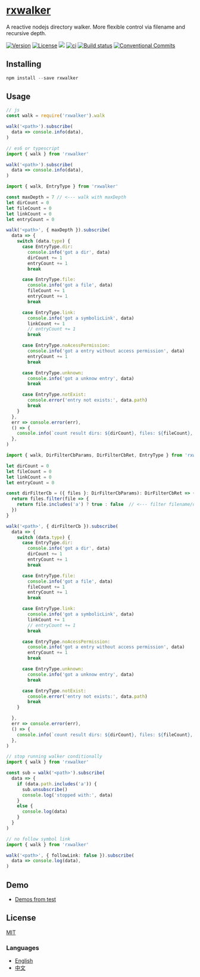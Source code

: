 # [rxwalker](https://waitingsong.github.io/node-rxwalker/)

A reactive nodejs directory walker. More flexible control via filename and recursive depth.

[![Version](https://img.shields.io/npm/v/rxwalker.svg)](https://www.npmjs.com/package/rxwalker)
[![License](https://img.shields.io/badge/license-MIT-blue.svg)](https://opensource.org/licenses/MIT)
[![](https://img.shields.io/badge/lang-TypeScript-blue.svg)]()
[![ci](https://github.com/waitingsong/node-rxwalker/workflows/ci/badge.svg)](https://github.com/waitingsong/node-rxwalker/actions?query=workflow%3A%22ci%22)
[![Build status](https://ci.appveyor.com/api/projects/status/jt1a2bo4jk6b9728/branch/master?svg=true)](https://ci.appveyor.com/project/waitingsong/node-rxwalker/branch/master)
[![Conventional Commits](https://img.shields.io/badge/Conventional%20Commits-1.0.0-yellow.svg)](https://conventionalcommits.org)


## Installing
```powershell
npm install --save rxwalker
```

## Usage
```js
// js
const walk = require('rxwalker').walk

walk('<path>').subscribe(
  data => console.info(data),
)
```

```ts
// es6 or typescript
import { walk } from 'rxwalker'

walk('<path>').subscribe(
  data => console.info(data),
)
```

```ts
import { walk, EntryType } from 'rxwalker'

const maxDepth = 7 // <--- walk with maxDepth
let dirCount = 0
let fileCount = 0
let linkCount = 0
let entryCount = 0

walk('<path>', { maxDepth }).subscribe(
  data => {
    switch (data.type) {
      case EntryType.dir:
        console.info('got a dir', data)
        dirCount += 1
        entryCount += 1
        break

      case EntryType.file:
        console.info('got a file', data)
        fileCount += 1
        entryCount += 1
        break

      case EntryType.link:
        console.info('got a symbolicLink', data)
        linkCount += 1
        // entryCount += 1
        break

      case EntryType.noAcessPermission:
        console.info('got a entry without access permission', data)
        entryCount += 1
        break

      case EntryType.unknown:
        console.info('got a unknow entry', data)
        break

      case EntryType.notExist:
        console.error('entry not exists:', data.path)
        break
    }
  },
  err => console.error(err),
  () => {
    console.info(`count result dirs: ${dirCount}, files: ${fileCount}, links: ${linkCount}, entries: ${entryCount} `)
  },
)
```


```ts
import { walk, DirFilterCbParams, DirFilterCbRet, EntryType } from 'rxwalker'

let dirCount = 0
let fileCount = 0
let linkCount = 0
let entryCount = 0

const dirFilterCb = ({ files }: DirFilterCbParams): DirFilterCbRet => {
  return files.filter(file => {
    return file.includes('a') ? true : false  // <--- filter filename/dirname
  })
}

walk('<path>', { dirFilterCb }).subscribe(
  data => {
    switch (data.type) {
      case EntryType.dir:
        console.info('got a dir', data)
        dirCount += 1
        entryCount += 1
        break

      case EntryType.file:
        console.info('got a file', data)
        fileCount += 1
        entryCount += 1
        break

      case EntryType.link:
        console.info('got a symbolicLink', data)
        linkCount += 1
        // entryCount += 1
        break

      case EntryType.noAcessPermission:
        console.info('got a entry without access permission', data)
        entryCount += 1
        break

      case EntryType.unknown:
        console.info('got a unknow entry', data)
        break

      case EntryType.notExist:
        console.error('entry not exists:', data.path)
        break
    }

  },
  err => console.error(err),
  () => {
    console.info(`count result dirs: ${dirCount}, files: ${fileCount}, links: ${linkCount}, entries: ${entryCount} `)
  },
)
```

```ts
// stop running walker conditionally
import { walk } from 'rxwalker'

const sub = walk('<path>').subscribe(
  data => {
    if (data.path.includes('a')) {
      sub.unsubscribe()
      console.log('stopped with:', data)
    }
    else {
      console.log(data)
    }
  }
)
```

```ts
// no follow symbol link
import { walk } from 'rxwalker'

walk('<path>', { followLink: false }).subscribe(
  data => console.log(data),
)
```

## Demo
- [Demos from test](https://github.com/waitingsong/node-rxwalker/blob/master/test/20_index.test.ts)


## License
[MIT](LICENSE)


### Languages
- [English](README.md)
- [中文](README.zh-CN.md)
